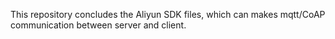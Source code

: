 This repository concludes the Aliyun SDK files, which can makes mqtt/CoAP communication between server and client.
